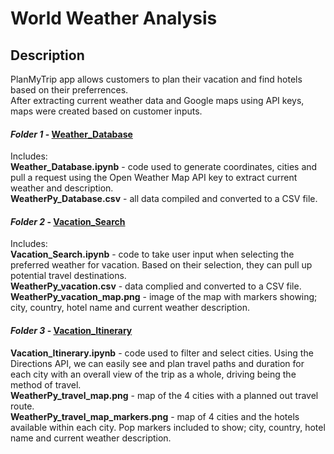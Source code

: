 # World Weather Analysis

## Description

PlanMyTrip app allows customers to plan their vacation and find hotels based on their preferrences.<br>
After extracting current weather data and Google maps using API keys, maps were created based on customer inputs.

#### *Folder 1* - [Weather_Database](https://github.com/JediMasterSlagle/World_Weather_Analysis/tree/main/Weather_Database)

Includes:<br>
**Weather_Database.ipynb** - code used to generate coordinates, cities and pull a request using the Open Weather Map API key to extract current weather and description.<br>
**WeatherPy_Database.csv** - all data compiled and converted to a CSV file.


#### *Folder 2* - [Vacation_Search](https://github.com/JediMasterSlagle/World_Weather_Analysis/tree/main/Vacation_Search)

Includes:<br>
**Vacation_Search.ipynb** - code to take user input when selecting the preferred weather for vacation.  Based on their selection, they can pull up potential travel destinations.<br>
**WeatherPy_vacation.csv** - data complied and converted to a CSV file.<br>
**WeatherPy_vacation_map.png** - image of the map with markers showing; city, country, hotel name and current weather description.


#### *Folder 3* - [Vacation_Itinerary](https://github.com/JediMasterSlagle/World_Weather_Analysis/tree/main/Vacation_Itinerary)

**Vacation_Itinerary.ipynb** - code used to filter and select cities.  Using the Directions API, we can easily see and plan travel paths and duration for each city with an overall view of the trip as a whole, driving being the method of travel.<br>
**WeatherPy_travel_map.png** - map of the 4 cities with a planned out travel route.<br>
**WeatherPy_travel_map_markers.png** - map of 4 cities and the hotels available within each city.  Pop markers included to show; city, country, hotel name and current weather description.